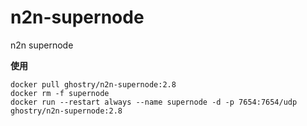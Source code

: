 # n2n-supernode
n2n supernode

**使用**
```
docker pull ghostry/n2n-supernode:2.8
docker rm -f supernode
docker run --restart always --name supernode -d -p 7654:7654/udp ghostry/n2n-supernode:2.8
```
